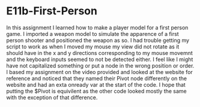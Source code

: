 # E11b-First-Person

In this assignment I learned how to make a player model for a first person game. I imported a weapon model to simulate the apparence of a first person shooter and positioned the weapon as so. I had trouble getting my script to work as when I moved my mouse my view did not rotate as it should have in the x and y directions corresponding to my mouse movemnt and the keyboard inputs seemed to not be detected either. I feel like I might have not capitalized something or put a node in the wrong position or order. I based my assignment on the video provided and looked at the website for reference and noticed that they named their Pivot node differently on the website and had an exta onready var at the start of the code. I hope that putting the $Pivot is equivilent as the other code looked mostly the same with the exception of that difference. 
